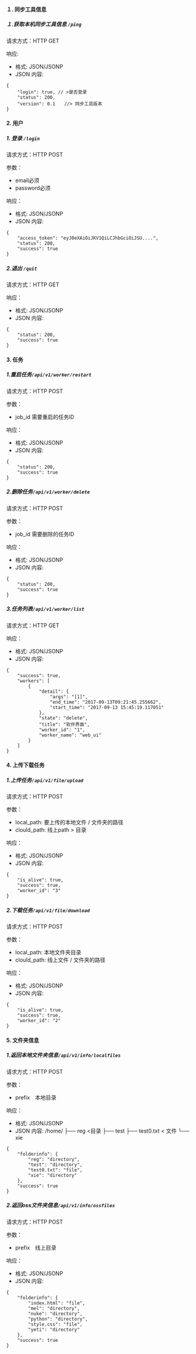 #### １. 同步工具信息
##### １.获取本机同步工具信息 `/ping`
请求方式：HTTP GET

响应:
- 格式: JSON/JSONP
- JSON 内容:
```
{
    "login": true, // >是否登录
    "status": 200,
    "version": 0.1　　//> 同步工具版本
}
```

#### 2. 用户
##### 1. 登录 `/login`
请求方式：HTTP POST

参数：
- email必须
- password必须 

响应：
- 格式: JSON/JSONP
- JSON 内容:
```
{
    "access_token": "eyJ0eXAiOiJKV1QiLCJhbGciOiJSU....",
    "status": 200,
    "success": true
}
```


##### 2.退出 `/quit`
请求方式：HTTP GET

响应：
- 格式: JSON/JSONP
- JSON 内容:
```
{
    "status": 200,
    "success": true
}
```

#### 3. 任务
##### 1.重启任务`/api/v1/worker/restart`
请求方式：HTTP POST

参数：
-  job_id 需要重启的任务ID
 
响应：
- 格式: JSON/JSONP
- JSON 内容:
```
{
    "status": 200,
    "success": true
}
```

##### 2.删除任务`/api/v1/worker/delete`
请求方式：HTTP POST

参数：
-  job_id 需要删除的任务ID
 
响应：
- 格式: JSON/JSONP
- JSON 内容:
```
{
    "status": 200,
    "success": true
}
```

##### 3.任务列表`/api/v1/worker/list`
请求方式：HTTP GET

响应：
- 格式: JSON/JSONP
- JSON 内容:
```
{
    "success": true,
    "workers": [
        {
            "detail": {
                "args": "[1]",
                "end_time": "2017-09-13T09:21:45.255662",
                "start_time": "2017-09-13 15:45:19.117051"
            },
            "state": "delete",
            "title": "软件界面",
            "worker_id": "1",
            "worker_name": "web_ui"
        }
    ]
}
```

#### 4. 上传下载任务
##### 1.上传任务`/api/v1/file/upload`
请求方式：HTTP POST

参数：
- local_path: 要上传的本地文件 / 文件夹的路径
- clould_path: 线上path > 目录

响应：
- 格式: JSON/JSONP
- JSON 内容:
```
{
    "is_alive": true,
    "success": true,
    "worker_id": "3"
}
```

##### 2.下载任务`/api/v1/file/download`
请求方式：HTTP POST

参数：
- local_path: 本地文件夹目录
- clould_path: 线上文件 / 文件夹的路径　

响应：
- 格式: JSON/JSONP
- JSON 内容:
```
{
    "is_alive": true,
    "success": true,
    "worker_id": "2"
}
```

#### 5. 文件夹信息
##### 1.返回本地文件夹信息`/api/v1/info/localfiles`
请求方式：HTTP POST

参数：
- prefix　本地目录

响应：
- 格式: JSON/JSONP
- JSON 内容:
 /home/
├── reg <目录
├── test
├── test0.txt < 文件
└── xie
```
{
    "folderinfo": {
        "reg": "directory",
        "test": "directory",
        "test0.txt": "file",
        "xie": "directory"
    },
    "success": true
}
```

##### 2.返回oss文件夹信息`/api/v1/info/ossfiles`
请求方式：HTTP POST

参数：
- prefix　线上目录

响应：
- 格式: JSON/JSONP
- JSON 内容:
```
{
    "folderinfo": {
        "index.html": "file",
        "mel": "directory",
        "nuke": "directory",
        "python": "directory",
        "style.css": "file",
        "yeti": "directory"
    },
    "success": true
}
```

